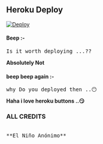 
## Heroku Deploy   
[![Deploy](https://www.herokucdn.com/deploy/button.svg)](https://heroku.com/deploy?template=https://github.com/bhardwajjEE/EchoRoBot)

#### Beep :-
<Pre>Is it worth deploying ...??</pre>
**Absolutely Not**

#### beep beep again :-
<Pre>why Do you deployed then ..😶 </pre>
**Haha i love heroku buttons ..😏**

### ALL CREDITS 
<Pre> 
**El Niño Anónimo** </pre>

